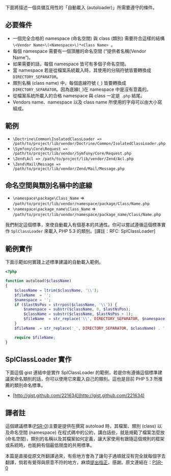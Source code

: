 下面將描述一個具備互用性的「自動載入 (autoloader)」所需要遵守的條件。

必要條件
---------

* 一個完全合格的 namespace (命名空間) 與 class (類別) 需要符合這樣的結構`\<Vendor Name>\(<Namespace>\)*<Class Name> `。
* 每個 namespace 需要有一個頂層的命名空間 (“提供者名稱(Vendor Name”)。
* 如果需要的話，每個 namespace 皆可有多個子命名空間。
* 當 namespace 若是從檔案系統載入時，其使用的分隔符號皆要轉換成 `DIRECTORY_SEPARATOR`。
* 類別名稱 (class name) 中，每個底線符號 (`_`) 皆要轉換成 `DIRECTORY_SEPARATOR`。因為底線(`_`)在 namespace 中是沒有意義的。
* 從檔案系統所載入的合格 namespace 與 class 一定是 `.php` 結尾。
* Vendors name、namespace 以及 class name 所使用的字母可以由大小寫組成。


範例
--------
* `\Doctrine\Common\IsolatedClassLoader => /path/to/project/lib/vendor/Doctrine/Common/IsolatedClassLoader.php`
* `\Symfony\Core\Request => /path/to/project/lib/vendor/Symfony/Core/Request.php`
* `\Zend\Acl => /path/to/project/lib/vendor/Zend/Acl.php`
* `\Zend\Mail\Message => /path/to/project/lib/vendor/Zend/Mail/Message.php`

命名空間與類別名稱中的底線
-----------------------------------------
* `\namespace\package\Class_Name` => `/path/to/project/lib/vendor/namespace/package/Class/Name.php`
* `\namespace\package_name\Class_Name` => `/path/to/project/lib/vendor/namespace/package_name/Class/Name.php`

我們制定這個標準，來使自動載入有個基本的共通性。你可以嘗試遵循這個標準實作 `SplClassLoader` 來載入 PHP 5.3 的類別。[譯註：RFC: SplClassLoader]


範例實作
----------------------

下面示範如何實踐上述標準建議的自動載入範例。
```php
<?php

function autoload($className)
{
    $className = ltrim($className, '\\');
    $fileName  = '';
    $namespace = '';
    if ($lastNsPos = strrpos($className, '\\')) {
        $namespace = substr($className, 0, $lastNsPos);
        $className = substr($className, $lastNsPos + 1);
        $fileName  = str_replace('\\', DIRECTORY_SEPARATOR, $namespace) . DIRECTORY_SEPARATOR;
    }
    $fileName .= str_replace('_', DIRECTORY_SEPARATOR, $className) . '.php';

    require $fileName;
}
```

SplClassLoader 實作
-----------------------------

下面這個 gist 連結中是實作 SplClassLoader 的範例，若是你有遵循這個標準建議來命名類別的話，你可以使用它來載入自己的類別。這也是目前 PHP 5.3 所推薦的類別命名標準。

* [http://gist.github.com/221634](http://gist.github.com/221634)


譯者註
--------------
這個建議標準([PSR-0][])主要是提供在撰寫 autoload 時，其檔案、類別 (class) 以及命名空間 (namespace) 在程式碼中的公約，講白話些，就是規範了檔案怎麼放(命名空間)，類別的名稱以及其檔案如何定義，讓大家使用有跟隨這個規則的框架或系統時，也能夠有個最低限度的共用標準。

本篇是直接從原文所翻譯過來，有些地方會為了讓句子通順就沒有完全就每個字去翻譯，倘若有覺得與原意不符的地方，麻煩[提出指正][]，感謝。原文連結在：[PSR-0][]

[PSR-0]: https://github.com/php-fig/fig-standards/blob/master/accepted/PSR-0.md
[提出指正]: http://blog.mosil.biz/2012/08/psr-0-autoloading-standard/

